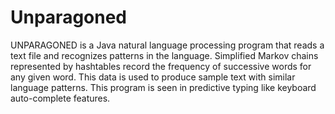 # Unparagoned

UNPARAGONED is a Java natural language processing program that reads a text file and recognizes patterns in the language. Simplified Markov chains represented by hashtables record the frequency of successive words for any given word. This data is used to produce sample text with similar language patterns. This program is seen in predictive typing like keyboard auto-complete features. 
